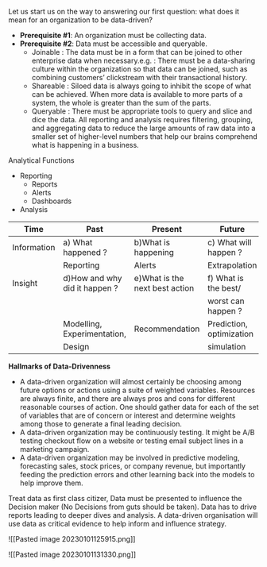 Let us start us on the way to answering our first question: what does it mean for an organization to be data-driven?
* **Prerequisite #1**: An organization must be collecting data.
* **Prerequisite #2**: Data must be accessible and queryable.
	* Joinable : The data must be in a form that can be joined to other enterprise data when necessary.e.g. : There must be a data-sharing culture within the organization so that data can be joined, such as combining customers’ clickstream with their transactional history.
	* Shareable : Siloed data is always going to inhibit the scope of what can be achieved. When more data is available to more parts of a system, the whole is greater than the sum of the parts.
	* Queryable : There must be appropriate tools to query and slice and dice the data. All reporting and analysis requires filtering, grouping, and aggregating data to reduce the large amounts of raw data into a smaller set of higher-level numbers that help our brains comprehend what is happening in a business.


Analytical Functions
* Reporting
	* Reports
	* Alerts
	* Dashboards
* Analysis

| Time        | Past                          | Present                        | Future                   |
| ----------- | ----------------------------- | ------------------------------ | ------------------------ |
| Information | a) What happened ?            | b)What is happening            | c) What will happen ?    |
|             | Reporting                     | Alerts                         | Extrapolation            |
| Insight     | d)How and why did it happen ? | e)What is the next best action | f) What is the best/     |
|             |                               |                                | worst can happen ?       |
|             | Modelling, Experimentation,   | Recommendation                 | Prediction, optimization |
|             | Design                        |                                | simulation               |



**Hallmarks of Data-Drivenness**
* A data-driven organization will almost certainly be choosing among future options or actions using a suite of weighted variables. Resources are always finite, and there are always pros and cons for different reasonable courses of action. One should gather data for each of the set of variables that are of concern or interest and determine weights among those to generate a final leading decision.
* A data-driven organization may be continuously testing. It might be A/B testing checkout flow on a website or testing email subject lines in a marketing campaign.
* A data-driven organization may be involved in predictive modeling, forecasting sales, stock prices, or company revenue, but importantly feeding the prediction errors and other learning back into the models to help improve them.

Treat data as first class citizer, Data must be presented to influence the Decision maker (No Decisions from guts should be taken). Data has to drive reports leading to deeper dives and analysis. A data-driven organisation will use data as critical evidence to help inform and influence strategy. 


![[Pasted image 20230101125915.png]]


![[Pasted image 20230101131330.png]]

